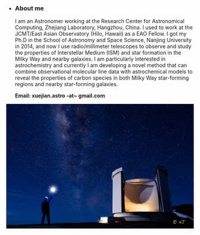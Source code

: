 - ### About me

  I am an Astronomer working at the Research Center for Astronomical Computing, Zhejiang Laboratory, Hangzhou, China. I used to work at the JCMT/East Asian Observatory (Hilo, Hawaii) as a EAO Fellow. I got my Ph.D in the School of Astronomy and Space Science, Nanjing University in 2014, and now I use radio/millimeter telescopes to observe and study the properties of Interstellar Medium (ISM) and star formation in the Milky Way and nearby galaxies. I am particularly interested in astrochemistry and currently I am developing a novel method that can combine observational molecular line data with astrochemical models to reveal the properties of  carbon species in both Milky Way star-forming regions and nearby star-forming galaxies. 

  **Email: xuejian.astro -at~ gmail.com**

![xuejian-JCMT](images/xuejian-jcmt.jpg)


